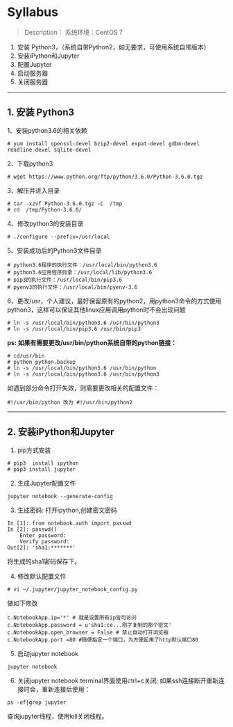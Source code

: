 # Syllabus
> Description：
> 系统环境：CentOS 7

1. 安装 Python3，（系统自带Python2，如无要求，可使用系统自带版本）
2. 安装iPython和Jupyter
3. 配置Jupyter
4. 启动服务器
5. 关闭服务器

---

## 1. 安装 Python3

1、安装python3.6的相关依赖
```
# yum install openssl-devel bzip2-devel expat-devel gdbm-devel readline-devel sqlite-devel
```

2、下载python3
```
# wget https://www.python.org/ftp/python/3.6.0/Python-3.6.0.tgz
```

3、解压并进入目录
```
# tar -xzvf Python-3.6.0.tgz -C  /tmp
# cd  /tmp/Python-3.6.0/
```

4、修改python3的安装目录
```
# ./configure --prefix=/usr/local
```

5、安装成功后的Python3文件目录
```
# python3.6程序的执行文件：/usr/local/bin/python3.6
# python3.6应用程序目录：/usr/local/lib/python3.6
# pip3的执行文件：/usr/local/bin/pip3.6
# pyenv3的执行文件：/usr/local/bin/pyenv-3.6
```

6、更改/usr，个人建议，最好保留原有的python2，用python3命令的方式使用python3，这样可以保证其他linux应用调用python时不会出现问题
```
# ln -s /usr/local/bin/python3.6 /usr/bin/python3
# ln -s /usr/local/bin/pip3.6 /usr/bin/pip3
```

**ps: 如果有需要更改/usr/bin/python系统自带的python链接：**

```
# cd/usr/bin
# python python.backup
# ln -s /usr/local/bin/python3.6 /usr/bin/python
# ln -s /usr/local/bin/python3.6 /usr/bin/python3
```
如遇到部分命令打开失效，则需要更改相关的配置文件：
```
#!/usr/bin/python 改为 #!/usr/bin/python2
```

---

## 2. 安装iPython和Jupyter

1. pip方式安装
```
# pip3  install ipython
# pip3 install jupyter
```
2. 生成Jupyter配置文件
```
jupyter notebook --generate-config
```

3. 生成密码: 打开ipython,创建密文密码
```
In [1]: from notebook.auth import passwd
In [2]: passwd()
	Enter password: 
	Verify password: 
Out[2]: 'sha1:*******'
```
将生成的sha1密码保存下。

4. 修改默认配置文件
```
# vi ~/.jupyter/jupyter_notebook_config.py
```

做如下修改
```
c.NotebookApp.ip='*' # 就是设置所有ip皆可访问
c.NotebookApp.password = u'sha1:ce...刚才复制的那个密文'
c.NotebookApp.open_browser = False # 禁止自动打开浏览器
c.NotebookApp.port =80 #随便指定一个端口，为方便起用了http默认端口80
```

5. 启动jupyter notebook
```
jupyter notebook
```
6. 关闭jupyter notebook
terminal界面使用ctrl+c关闭;
如果ssh连接断开重新连接时会，重新连接后使用：
```
ps -ef|grep jupyter
```
查询jupyter线程，使用kill关闭线程。
